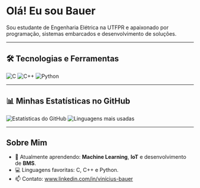 # Olá! Eu sou Bauer

Sou estudante de Engenharia Elétrica na UTFPR e apaixonado por programação, sistemas embarcados e desenvolvimento de soluções.

---

## 🛠️ Tecnologias e Ferramentas
![C](https://img.shields.io/badge/C-A8B9CC?style=for-the-badge&logo=c&logoColor=white)
![C++](https://img.shields.io/badge/C%2B%2B-00599C?style=for-the-badge&logo=c%2B%2B&logoColor=white)
![Python](https://img.shields.io/badge/Python-3776AB?style=for-the-badge&logo=python&logoColor=white)

---

## 📊 Minhas Estatísticas no GitHub
![Estatísticas do GitHub](https://github-readme-stats.vercel.app/api?username=SeuUsuario&show_icons=true&theme=radical)
![Linguagens mais usadas](https://github-readme-stats.vercel.app/api/top-langs/?username=SeuUsuario&layout=compact&theme=radical)

---

## Sobre Mim
- 🌱 Atualmente aprendendo: **Machine Learning**, **IoT** e desenvolvimento de **BMS**.
- 💻 Linguagens favoritas: C, C++ e Python.
- 📫 Contato: www.linkedin.com/in/vinícius-bauer
